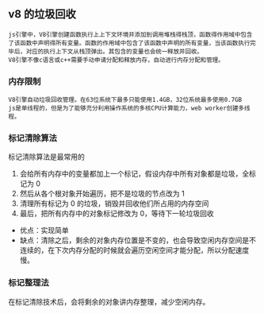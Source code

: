 ## v8 的垃圾回收

    js引擎中，V8引擎创建函数执行上上下文环境并添加到调用堆栈得栈顶，函数得作用域中包含了该函数中声明得所有变量。函数的作用域中包含了该函数中声明的所有变量，当该函数执行完毕后，对应的执行上下文从栈顶弹出。其包含的变量也会统一释放并回收。
    V8引擎不像c语言或c++需要手动申请分配和释放内存，自动进行内存分配和管理。

### 内存限制

    V8引擎自动垃圾回收管理。在63位系统下最多只能使用1.4GB，32位系统最多使用0.7GB
    js是单线程的，但是为了能够充分利用操作系统的多核CPU计算能力，web worker创建多线程。

### 标记清除算法

标记清除算法是最常用的

1. 会给所有内存中的变量都加上一个标记，假设内存中所有对象都是垃圾，全标记为 0
2. 然后从各个根对象开始遍历，把不是垃圾的节点改为 1
3. 清理所有标记为 0 的垃圾，销毁并回收他们所占用的内存空间
4. 最后，把所有内存中的对象标记修改为 0，等待下一轮垃圾回收

- 优点：实现简单
- 缺点：清除之后，剩余的对象内存位置是不变的，也会导致空闲内存空间是不连续的，在下次内存分配的时候就会遍历空闲空间才能分配，所以分配速度慢。

### 标记整理法

在标记清除技术后，会将剩余的对象讲内存整理，减少空闲内存。
